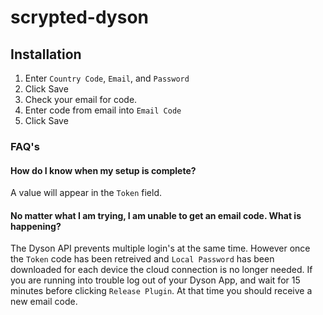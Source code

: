 # scrypted-dyson

## Installation

1. Enter `Country Code`, `Email`, and `Password`
2. Click Save
3. Check your email for code.
4. Enter code from email into `Email Code`
5. Click Save

### FAQ's

#### How do I know when my setup is complete?

A value will appear in the `Token` field.  

#### No matter what I am trying, I am unable to get an email code. What is happening?

The Dyson API prevents multiple login's at the same time. However once the `Token` code has been retreived and `Local Password` has been downloaded for each device the cloud connection is no longer needed.  If you are running into trouble log out of your Dyson App, and wait for 15 minutes before clicking `Release Plugin`.  At that time you should receive a new email code. 
